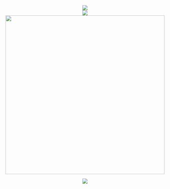 <div align=center>
  <img src="https://count.getloli.com/get/@:misapostle"/>
  <br>
  
  <img src="https://skillicons.dev/icons?i=cpp,rust,java,go,py">
  <br>

  <img src="https://github-widgetbox.vercel.app/api/profile?username=misapostle&data=followers,repositories,stars,commits&theme=darkmode" width=500>
  <br>
  
  <a href="xmpp:sw@anoxinon.me?message"><img src="https://img.shields.io/badge/XMPP-Message%20me-5e2775?style=for-the-badge&logo=proxmox&labelColor=db44ad&color=5e2775"></a>
</p>
